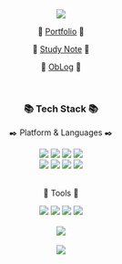 <div align="center">

<img src="https://capsule-render.vercel.app/api?type=waving&color=15d615&height=190&section=header&text=Hello,World&fontSize=50&fontColor=FFFFFF" />

</div>

<div align="center">

:pushpin: [Portfolio](https://jisu-seong.github.io/portfolio/)  :pushpin:

:pencil: [Study Note](https://almondine-talk-d7f.notion.site/Repo-a3a7f1bbab7e491b92e0d09aef7d20ce?pvs=4) :pencil:

:blue_book: [ObLog](https://oblog-azure.vercel.app/) :blue_book:

</div>

</br>

<div align="center">

### :books: Tech Stack :books:
 
:black_nib: Platform & Languages :black_nib:

</div>

</div>
<div align="center">
  <img src="https://img.shields.io/badge/JAVA-007396?style=for-the-badge&logo=Java&logoColor=white"/>
  <img src="https://img.shields.io/badge/HTML5-E34F26?style=for-the-badge&logo=HTML5&logoColor=white"/>
  <img src="https://img.shields.io/badge/CSS-1572B6?style=for-the-badge&logo=CSS3&logoColor=white"/>
  <img src="https://img.shields.io/badge/JAVASCRIPT-F7DF1E?style=for-the-badge&logo=javascript&logoColor=white"/>
  </br>
  <img src="https://img.shields.io/badge/Spring-6DB33F?style=for-the-badge&logo=Spring&logoColor=white"/>
  <img src="https://img.shields.io/badge/mysql-4479A1?style=for-the-badge&logo=mysql&logoColor=white" />
  <img src="https://img.shields.io/badge/Maven-C71A36?style=for-the-badge&logo=apachemaven&logoColor=white"/>
  <img src="https://img.shields.io/badge/Tomcat-F8DC75?style=for-the-badge&logo=apachetomcat&logoColor=white"/>
  </br>
</div>
</br>
<div align="center">
 
  :hammer: Tools :hammer:
  
</div>
<div align="center">
  <img src="https://img.shields.io/badge/Eclipse IDE-2C2255?style=for-the-badge&logo=Eclipse IDE&logoColor=white"/>
  <img src="https://img.shields.io/badge/visualstudiocode-007ACC?style=for-the-badge&logo=visualstudiocode&logoColor=white"/>
  <img src="https://img.shields.io/badge/GitHub-181717?style=for-the-badge&logo=GitHub&logoColor=white" />
  <img src="https://img.shields.io/badge/FIGMA-F24E1E?style=for-the-badge&logo=figma&logoColor=white" />
</div> 
<br>
<div align="center">
<img src="https://github-readme-stats.vercel.app/api/top-langs/?username=Jisu-Seong&layout=donut"><br><br>
<img src="https://github-readme-stats.vercel.app/api?username=Jisu-Seong&show_icons=true&theme=shadow_green">
</div>

